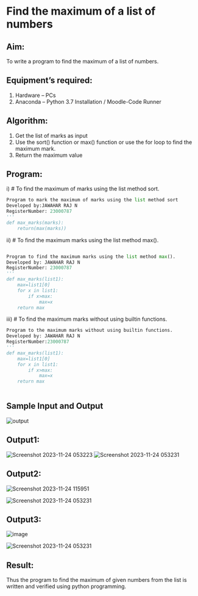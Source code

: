 # Find the maximum of a list of numbers
## Aim:
To write a program to find the maximum of a list of numbers.
## Equipment’s required:
1.	Hardware – PCs
2.	Anaconda – Python 3.7 Installation / Moodle-Code Runner
## Algorithm:
1.	Get the list of marks as input
2.	Use the sort() function or max() function or use the for loop to find the maximum mark.
3.	Return the maximum value
## Program:

i)	# To find the maximum of marks using the list method sort.
```Python
Program to mark the maximum of marks using the list method sort
Developed by:JAWAHAR RAJ N 
RegisterNumber: 23000787
'''
def max_marks(marks):
    return(max(marks))

```

ii)	# To find the maximum marks using the list method max().
```Python

Program to find the maximum marks using the list method max().
Developed by: JAWAHAR RAJ N
RegisterNumber: 23000787
'''
def max_marks(list1):
    max=list1[0]
    for x in list1:
        if x>max:
            max=x
    return max

```

iii) # To find the maximum marks without using builtin functions.
```Python
Program to the maximum marks without using builtin functions.
Developed by: JAWAHAR RAJ N
RegisterNumber:23000787 
'''
def max_marks(list1):
    max=list1[0]
    for x in list1:
        if x>max:
            max=x
    return max
    


```
## Sample Input and Output
![output](./img/max_marks1.jpg) 

## Output1:
![Screenshot 2023-11-24 053223](https://github.com/Jawaharraj27/FindMaximum/assets/139842416/142d63d8-719d-4ce2-baec-7880b7a94198)
![Screenshot 2023-11-24 053231](https://github.com/Jawaharraj27/FindMaximum/assets/139842416/a64d95b9-0795-46b9-87f8-8df714b1e46b)
## Output2:
![Screenshot 2023-11-24 115951](https://github.com/Jawaharraj27/FindMaximum/assets/139842416/9c99759a-9031-4fa2-ab4d-1f48735006f1)

![Screenshot 2023-11-24 053231](https://github.com/Jawaharraj27/FindMaximum/assets/139842416/3a51ed91-5c5f-429b-8d5b-bd7a73342ba5)
## Output3:
![image](https://github.com/Jawaharraj27/FindMaximum/assets/139842416/d5050380-7dc5-4ffa-b30a-e0376c54a536)

![Screenshot 2023-11-24 053231](https://github.com/Jawaharraj27/FindMaximum/assets/139842416/afa07fe2-7f84-4a74-8cac-5011dd66dd46)

## Result:
Thus the program to find the maximum of given numbers from the list is written and verified using python programming.

